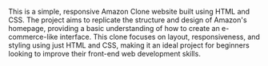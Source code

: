 This is a simple, responsive Amazon Clone website built using HTML and CSS. The project aims to replicate the structure and design of Amazon's homepage, providing a basic understanding of how to create an 
e-commerce-like interface. This clone focuses on layout, responsiveness, and styling using just HTML and CSS, making it an ideal project for beginners looking to improve their front-end web development skills.
